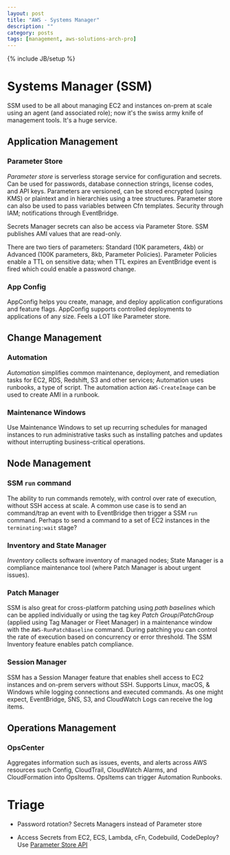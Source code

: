 ```yaml
---
layout: post
title: "AWS - Systems Manager"
description: ""
category: posts
tags: [management, aws-solutions-arch-pro]
---
```

{% include JB/setup %}

# Systems Manager (SSM)
SSM used to be all about managing EC2 and instances on-prem at scale using an agent (and associated role); now it's the swiss army knife of management tools. It's a huge service.

## Application Management
### Parameter Store
_Parameter store_ is serverless storage service for configuration and secrets. Can be used for passwords, database connection strings, license codes, and API keys. Parameters are versioned, can be stored encrypted (using KMS) or plaintext and in hierarchies using a tree structures. Parameter store can also be used to pass variables between Cfn templates. Security through IAM; notifications through EventBridge.

Secrets Manager secrets can also be access via Parameter Store. SSM publishes AMI values that are read-only.

There are two tiers of parameters: Standard (10K parameters, 4kb) or Advanced (100K parameters, 8kb, Parameter Policies). Parameter Policies enable a TTL on sensitive data; when TTL expires an EventBridge event is fired which could enable a password change.

### App Config
AppConfig helps you create, manage, and deploy application configurations and feature flags. AppConfig supports controlled deployments to applications of any size. Feels a LOT like Parameter store.

## Change Management
### Automation
_Automation_ simplifies common maintenance, deployment, and remediation tasks for EC2, RDS, Redshift, S3 and other services; Automation uses runbooks, a type of script. The automation action `AWS-CreateImage` can be used to create AMI in a runbook.

### Maintenance Windows
Use Maintenance Windows to set up recurring schedules for managed instances to run administrative tasks such as installing patches and updates without interrupting business-critical operations. 

## Node Management
### SSM `run` command
The ability to run commands remotely, with control over rate of execution, without SSH access at scale. A common use case is to send an command/trap an event with to EventBridge then trigger a SSM `run` command. Perhaps to send a command to a set of EC2 instances in the `terminating:wait` stage?

### Inventory and State Manager
_Inventory_ collects software inventory of managed nodes; State Manager is a compliance maintenance tool (where Patch Manager is about urgent issues).

### Patch Manager
SSM is also great for cross-platform patching using _path baselines_ which can be applied individually or using the tag key *Patch Group*/*PatchGroup* (applied using Tag Manager or Fleet Manager) in a maintenance window with the `AWS-RunPatchBaseline` command. During patching you can control the rate of execution based on concurrency or error threshold. The SSM Inventory feature enables patch compliance.

### Session Manager
SSM has a Session Manager feature that enables shell access to EC2 instances and on-prem servers without SSH. Supports Linux, macOS, &amp; Windows while logging connections and executed commands. As one might expect, EventBridge, SNS, S3, and CloudWatch Logs can receive the log items. 

## Operations Management
### OpsCenter
Aggregates information such as issues, events, and alerts across AWS resources such Config, CloudTrail, CloudWatch Alarms, and CloudFormation into OpsItems. OpsItems can trigger Automation Runbooks.

# Triage
- Password rotation? Secrets Managers instead of Parameter store

- Access Secrets from EC2, ECS, Lambda, cFn, Codebuild, CodeDeploy? Use [Parameter Store API](https://docs.aws.amazon.com/systems-manager/latest/userguide/integration-ps-secretsmanager.html)